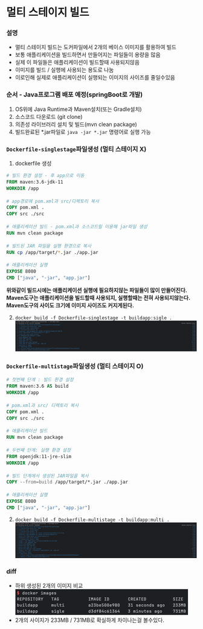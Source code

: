# 멀티 스테이지 빌드

### 설명
- 멀티 스테이지 빌드는 도커파일에서 2개의 베이스 이미지를 활용하여 빌드
- 보통 애플리케이션을 빌드하면서 만들어지는 파일들이 용량을 많음
- 실제 이 파일들은 애플리케이션이 빌드할때 사용되지않음
- 이미지를 빌드 / 실행에 사용되는 용도로 나눔
- 이로인해 실제로 애플리케이션이 실행되는 이미지의 사이즈를 줄일수있음 

### 순서 - Java프로그램 배포 예정(springBoot로 개발)
1. OS위에 Java Runtime과 Maven설치(또는 Gradle설치)
2. 소스코드 다운로드 (git clone)
3. 의존성 라이브러리 설치 및 빌드(mvn clean package)
4. 빌드완료된 *.jar파일로 `java -jar *.jar` 명령어로 실행 가능

### `Dockerfile-singlestage`파일생성 (멀티 스테이지 X)
1. dockerfile 생성
```dockerfile
# 빌드 환경 설정 - 후 app으로 이동
FROM maven:3.6-jdk-11
WORKDIR /app

# app경로에 pom.xml과 src/디렉토리 복사
COPY pom.xml .
COPY src ./src

# 애플리케이션 빌드 - pom.xml과 소스코드릴 이용해 jar파일 생성
RUN mvn clean package

# 빌드된 JAR 파일을 실행 환경으로 복사
RUN cp /app/target/*.jar ./app.jar

# 애플리케이션 실행
EXPOSE 8080
CMD ["java", "-jar", "app.jar"]
```
**위와같이 빌드시에는 애플리케이션 실행에 필요하지않는 파일들이 많이 만들어진다.**
**Maven도구는 애플리케이션을 빌드할때 사용되지, 실행할때는 전혀 사용되지않는다.**
**Maven도구의 사이도 크기에 이미지 사이즈도 커지게된다.**

2. `docker build -f Dockerfile-singlestage -t buildapp:sigle .`
![img.png](png/05-싱글스테이지-빌드성공.png)
### `Dockerfile-multistage`파일생성 (멀티 스테이지 O)
```dockerfile
# 첫번째 단계 : 빌드 환경 설정
FROM maven:3.6 AS build
WORKDIR /app

# pom.xml과 src/ 디렉토리 복사
COPY pom.xml .
COPY src ./src

# 애플리케이션 빌드
RUN mvn clean package

# 두번째 단계: 실행 환경 설정
FROM openjdk:11-jre-slim
WORKDIR /app

# 빌드 단계에서 생성된 JAR파일을 복사
COPY --from=build /app/target/*.jar ./app.jar

# 애플리케이션 실행
EXPOSE 8080
CMD ["java", "-jar", "app.jar"]
```
2. `docker build -f Dockerfile-multistage -t buildapp:multi .`
![img.png](png/05-멀티스테이지-빌드성공.png)

### diff
- 하위 생성된 2개의 이미지 비교</br>
![img.png](png/05-이미지-diff.png)
- 2개의 사이지가 233MB / 731MB로 확실하게 차이나는걸 볼수있다. 

